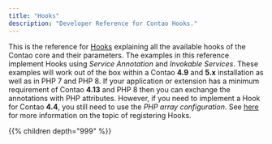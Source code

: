 ```yaml
---
title: "Hooks"
description: "Developer Reference for Contao Hooks."
---
```



This is the reference for [Hooks][HooksFramework] explaining all the available hooks 
of the Contao core and their parameters. The examples in this reference implement 
Hooks using _Service Annotation_ and _Invokable Services_. These examples will work out of the box within a Contao **4.9** and **5.x**
installation as well as in PHP 7 and PHP 8. If your application or extension has a minimum requirement of Contao **4.13** and PHP 8 then
you can exchange the annotations with PHP attributes. However, if you need to implement a Hook for Contao **4.4**, you still need to use the 
_PHP array configuration_. See [here][HooksRegistering] for more information on the topic of registering Hooks.


[HooksFramework]: /framework/hooks/
[HooksRegistering]: /framework/hooks/#registering-hooks

{{% children depth="999" %}}
